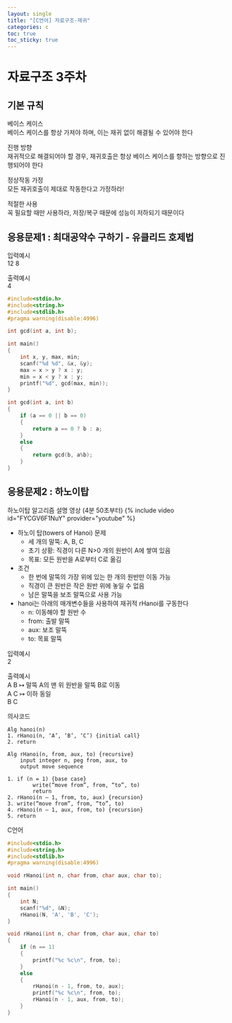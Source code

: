 ```yaml
---
layout: single
title: "[C언어] 자료구조-재귀"
categories: c
toc: true
toc_sticky: true
---
```


# 자료구조 3주차

## 기본 규칙

  <div class="blue-box">
    <p>
      <div>베이스 케이스</div>
      <div>베이스 케이스를 항상 가져야 하며, 이는 재귀 없이 해결될 수 있어야 한다</div>
    </p>
    <p>
      <div>진행 방향</div>
      <div>재귀적으로 해결되어야 할 경우, 재귀호출은 항상 베이스 케이스를 향하는 방향으로 진행되어야 한다</div>
    </p>
		<p>
      <div>정상작동 가정</div>
      <div>모든 재귀호출이 제대로 작동한다고 가정하라!</div>
    </p>
		<p>
      <div>적절한 사용</div>
      <div>꼭 필요할 때만 사용하라, 저장/복구 때문에 성능이 저하되기 때문이다</div>
    </p>
  </div>

## 응용문제1 : 최대공약수 구하기 - 유클리드 호제법

입력예시  
12 8

출력예시  
4

```c
#include<stdio.h>
#include<string.h>
#include<stdlib.h>
#pragma warning(disable:4996)

int gcd(int a, int b);

int main()
{
	int x, y, max, min;
	scanf("%d %d", &x, &y);
	max = x > y ? x : y;
	min = x < y ? x : y;
	printf("%d", gcd(max, min));
}

int gcd(int a, int b)
{
	if (a == 0 || b == 0)
	{
		return a == 0 ? b : a;
	}
	else
	{
		return gcd(b, a%b);
	}
}
```

## 응용문제2 : 하노이탑

하노이탑 알고리즘 설명 영상 (4분 50초부터)
{% include video id="FYCGV6F1NuY" provider="youtube" %}

- 하노이 탑(towers of Hanoi) 문제
  - 세 개의 말뚝: A, B, C
  - 초기 상황: 직경이 다른 N>0 개의 원반이 A에 쌓여 있음
  - 목표: 모든 원반을 A로부터 C로 옮김
- 조건
  - 한 번에 말뚝의 가장 위에 있는 한 개의 원반만 이동 가능
  - 직경이 큰 원반은 작은 원반 위에 놓일 수 없음
  - 남은 말뚝을 보조 말뚝으로 사용 가능
- hanoi는 아래의 매개변수들을 사용하여 재귀적 rHanoi를 구동한다
  - n: 이동해야 할 원반 수
  - from: 출발 말뚝
  - aux: 보조 말뚝
  - to: 목표 말뚝

입력예시  
2

출력예시  
A B ↦ 말뚝 A의 맨 위 원반을 말뚝 B로 이동  
A C ↦ 이하 동일  
B C

의사코드

```
Alg hanoi(n)
1. rHanoi(n, ‘A’, ‘B’, ‘C’) {initial call}
2. return

Alg rHanoi(n, from, aux, to) {recursive}
    input integer n, peg from, aux, to
    output move sequence

1. if (n = 1) {base case}
        write(“move from”, from, “to”, to)
        return
2. rHanoi(n – 1, from, to, aux) {recursion}
3. write(“move from”, from, “to”, to)
4. rHanoi(n – 1, aux, from, to) {recursion}
5. return
```

C언어

```c
#include<stdio.h>
#include<string.h>
#include<stdlib.h>
#pragma warning(disable:4996)

void rHanoi(int n, char from, char aux, char to);

int main()
{
	int N;
	scanf("%d", &N);
	rHanoi(N, 'A', 'B', 'C');
}

void rHanoi(int n, char from, char aux, char to)
{
	if (n == 1)
	{
		printf("%c %c\n", from, to);
	}
	else
	{
		rHanoi(n - 1, from, to, aux);
		printf("%c %c\n", from, to);
		rHanoi(n - 1, aux, from, to);
	}
}
```
